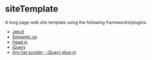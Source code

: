 siteTemplate
============

A long page web site template using the following frameworks/plugins:

- [Jekyll](http://jekyllrb.com)
- [Semantic.gs](http://www.semantic.gs)
- [Head.js](http://headjs.com)
- [jQuery](http://jquery.com)
- [Any list scroller - jQuery plug-in](http://als.musings.it/)
